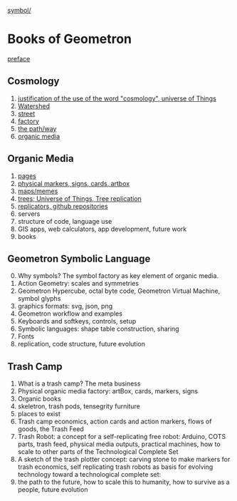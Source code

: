[symbol/](symbol/)

# Books of Geometron

[preface](preface/)

## Cosmology

1. [justification of the use of the word "cosmology", universe of Things](cosmology/)
2. [Watershed](watershed/)
3. [street](street/)
4. [factory](factory/)
5. [the path/way](path/)
6. [organic media](organicmedia/)


## Organic Media

1. [pages](pages/)
2. [physical markers, signs, cards, artbox](markers/)
3. [maps/memes](maps/)
4. [trees; Universe of Things, Tree replication](trees/)
5. [replicators, github repositories](replicators/)
6. servers
7. structure of code, language use
8. GIS apps, web calculators, app development, future work
9. books

## Geometron Symbolic Language

0. Why symbols? The symbol factory as key element of organic media.
1. Action Geometry: scales and symmetries
2. Geometron Hypercube, octal byte code, Geometron Virtual Machine, symbol glyphs
3. graphics formats: svg, json, png
4. Geometron workflow and examples
5. Keyboards and softkeys, controls, setup
6. Symbolic languages: shape table construction, sharing
7. Fonts
8. replication, code structure, future evolution

## Trash Camp

1. What is a trash camp? The meta business
2. Physical organic media factory: artBox, cards, markers, signs
3. Organic books
4. skeletron, trash pods, tensegrity furniture
5. places to exist
6. Trash camp economics, action cards and action markers, flows of goods, the Trash Feed
7. Trash Robot: a concept for a self-replicating free robot: Arduino, COTS parts, trash feed, physical media outputs, practical machines, how to scale to other parts of the Technological Complete Set
7. A sketch of the trash plotter concept: carving stone to make markers for trash economics, self replicating trash robots as basis for evolving technology toward a technological complete set: 
8. the path to the future, how to scale this to humanity, how to survive as a people, future evolution

